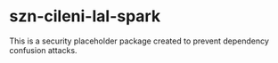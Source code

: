 # szn-cileni-lal-spark

This is a security placeholder package created to prevent dependency confusion attacks.